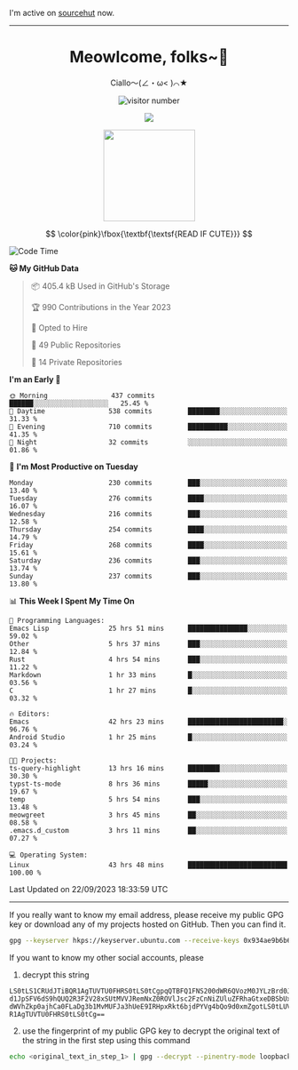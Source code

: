 I'm active on [sourcehut](https://sr.ht/~meow_king/) now. 

---

<div align="center">
  <h1>Meowlcome, folks~👋</h1>
  <p>Ciallo～(∠・ω< )⌒★</p>
</div>

<p align="center">
  <img src="https://count.getloli.com/get/@Ziqi-Yang?theme=rule34" alt="visitor number" />
</p>

<p align="center">
  <img src="https://skillicons.dev/icons?i=rust,c,py,flutter,go,java,js,bash,linux,emacs" />
</p>
<p align="center">
  <img height="165" src="https://github-readme-stats.vercel.app/api?username=Ziqi-Yang&show_icons=true&include_all_commits=true&hide_border=true" />
</p>

$$
\color{pink}\fbox{\textbf{\textsf{READ IF CUTE}}}
$$

<!--START_SECTION:waka-->
![Code Time](http://img.shields.io/badge/Code%20Time-1%2C547%20hrs%2050%20mins-blue)

**🐱 My GitHub Data** 

> 📦 405.4 kB Used in GitHub's Storage 
 > 
> 🏆 990 Contributions in the Year 2023
 > 
> 💼 Opted to Hire
 > 
> 📜 49 Public Repositories 
 > 
> 🔑 14 Private Repositories 
 > 
**I'm an Early 🐤** 

```text
🌞 Morning                437 commits         ██████░░░░░░░░░░░░░░░░░░░   25.45 % 
🌆 Daytime                538 commits         ████████░░░░░░░░░░░░░░░░░   31.33 % 
🌃 Evening                710 commits         ██████████░░░░░░░░░░░░░░░   41.35 % 
🌙 Night                  32 commits          ░░░░░░░░░░░░░░░░░░░░░░░░░   01.86 % 
```
📅 **I'm Most Productive on Tuesday** 

```text
Monday                   230 commits         ███░░░░░░░░░░░░░░░░░░░░░░   13.40 % 
Tuesday                  276 commits         ████░░░░░░░░░░░░░░░░░░░░░   16.07 % 
Wednesday                216 commits         ███░░░░░░░░░░░░░░░░░░░░░░   12.58 % 
Thursday                 254 commits         ████░░░░░░░░░░░░░░░░░░░░░   14.79 % 
Friday                   268 commits         ████░░░░░░░░░░░░░░░░░░░░░   15.61 % 
Saturday                 236 commits         ███░░░░░░░░░░░░░░░░░░░░░░   13.74 % 
Sunday                   237 commits         ███░░░░░░░░░░░░░░░░░░░░░░   13.80 % 
```


📊 **This Week I Spent My Time On** 

```text
💬 Programming Languages: 
Emacs Lisp               25 hrs 51 mins      ███████████████░░░░░░░░░░   59.02 % 
Other                    5 hrs 37 mins       ███░░░░░░░░░░░░░░░░░░░░░░   12.84 % 
Rust                     4 hrs 54 mins       ███░░░░░░░░░░░░░░░░░░░░░░   11.22 % 
Markdown                 1 hr 33 mins        █░░░░░░░░░░░░░░░░░░░░░░░░   03.56 % 
C                        1 hr 27 mins        █░░░░░░░░░░░░░░░░░░░░░░░░   03.32 % 

🔥 Editors: 
Emacs                    42 hrs 23 mins      ████████████████████████░   96.76 % 
Android Studio           1 hr 25 mins        █░░░░░░░░░░░░░░░░░░░░░░░░   03.24 % 

🐱‍💻 Projects: 
ts-query-highlight       13 hrs 16 mins      ████████░░░░░░░░░░░░░░░░░   30.30 % 
typst-ts-mode            8 hrs 36 mins       █████░░░░░░░░░░░░░░░░░░░░   19.67 % 
temp                     5 hrs 54 mins       ███░░░░░░░░░░░░░░░░░░░░░░   13.48 % 
meowgreet                3 hrs 45 mins       ██░░░░░░░░░░░░░░░░░░░░░░░   08.58 % 
.emacs.d_custom          3 hrs 11 mins       ██░░░░░░░░░░░░░░░░░░░░░░░   07.27 % 

💻 Operating System: 
Linux                    43 hrs 48 mins      █████████████████████████   100.00 % 
```


 Last Updated on 22/09/2023 18:33:59 UTC
<!--END_SECTION:waka-->

-----

If you really want to know my email address, please receive my public GPG key or download any of my projects hosted on GitHub. Then you can find it. 
```bash
gpg --keyserver hkps://keyserver.ubuntu.com --receive-keys 0x934ae9b6b6e9ff34
```
If you want to know my other social accounts, please
1) decrypt this string
```
LS0tLS1CRUdJTiBQR1AgTUVTU0FHRS0tLS0tCgpqQTBFQ1FNS200dWR6QVozM0JYLzBrd0JNU0Ru
d1JpSFV6dS9hQUQ2R3F2V28xSUtMVVJRemNxZ0ROVlJsc2FzCnNiZUluZFRhaGtxeDBSbUxEajVq
dWVhZkp0ajhCa0FLaDg3b1MvMUFJa3hUeE9IRHpxRkt6bjdPYVg4bQo9d0xmZgotLS0tLUVORCBQ
R1AgTUVTU0FHRS0tLS0tCg==
```
2) use the fingerprint of my public GPG key to decrypt the original text of the string in the first step using this command
```bash
echo <original_text_in_step_1> | gpg --decrypt --pinentry-mode loopback --armor
```


